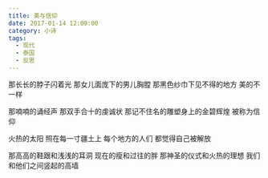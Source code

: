 ```yaml
---
title: 美与信仰
date: 2017-01-14 12:00:00
category: 小诗
tags:
  - 现代
  - 泰国
  - 反思
---
```


那长长的脖子闪着光
那女儿面庞下的男儿胸膛
那黑色纱巾下见不得的地方
美的不一样

那喃喃的诵经声
那双手合十的虔诚状
那记不住名的雕塑身上的金碧辉煌
被称为信仰

火热的太阳
照在每一寸疆土上
每个地方的人们
都觉得自己被解放

那高高的鞋跟和浅浅的耳洞
现在的瘦和过往的胖
那神圣的仪式和火热的理想
我们和他们之间竖起的高墙
